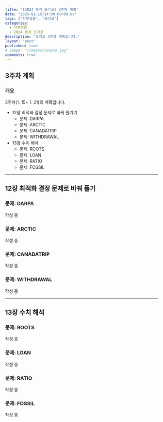 ```yaml
---
title: "[2024 동계 모각코] 3주차 계획"
date: "2025-01-15T14:00:00+09:00"
tags: ["학부생활", "모각코"]
categories: 
  - 학부생활
  - 2024 동계 모각코
description: "모각코 3주차 계획입니다."
layout: "post"
published: true
# image: "/images/sample.jpg"
comments: true
---
```


## 3주차 계획
### 개요
3주차(1. 15~ 1. 21)의 계획입니다.
- 12장 최적화 결정 문제로 바꿔 풀기기
  - 문제: DARPA
  - 문제: ARCTIC
  - 문제: CANADATRIP
  - 문제: WITHDRAWAL
- 13장 수치 해석
  - 문제: ROOTS
  - 문제: LOAN
  - 문제: RATIO
  - 문제: FOSSIL

* * *

## 12장 최적화 결정 문제로 바꿔 풀기
### 문제: DARPA
작성 중

### 문제: ARCTIC
작성 중

### 문제: CANADATRIP
작성 중

### 문제: WITHDRAWAL
작성 중

* * *

## 13장 수치 해석
### 문제: ROOTS
작성 중

### 문제: LOAN
작성 중

### 문제: RATIO
작성 중

### 문제: FOSSIL
작성 중